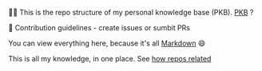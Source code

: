 🙋‍♀️ This is the repo structure of my personal knowledge base (PKB). [PKB](https://en.wikipedia.org/wiki/Personal_knowledge_base) ?

🌈 Contribution guidelines - create issues or sumbit PRs

You can view everything here, because it's all [Markdown](https://en.wikipedia.org/wiki/Markdown) 😄

This is all my knowledge, in one place. See [how repos 
related](https://viewer.diagrams.net/?tags=%7B%7D&highlight=999999&edit=_blank&layers=1&nav=1&title=personal_knowledge_base.drawio#R%3Cmxfile%20pages%3D%223%22%3E%3Cdiagram%20id%3D%22wMWvY_ariSO5Ie-MghHR%22%20name%3D%22college-now%22%3E7V1td5u4Ev41%2BUiPEa%2F%2B2KRp2tvtbvbm9m77KUcG2SbBiBU4sfvrF2zkgMTGGIMY18nu2Q0yOKBnRjPzaGa4MK4WqxuG4%2FlX6pPwAo381YXx4QIhw0LoIv935K%2B3I9mYvh2ZscDfjpUG7oKfpBgcFaPLwCdJ5cSU0jAN4uqgR6OIeGllDDNGn6unTWlY%2FasxnhFp4M7DoTz6V%2BCn8%2B2oa41exj%2BRYDbnf1kfFZ8sMD%2B5GEjm2KfPpSHj%2BsK4YpSm298WqysS5rPH5%2BXKnuo3KQo%2Fal9%2BOun%2Fr6%2BnGGvbL%2Ft4yCW7R2AkSlt%2FtTdm7tf33sOn8eeb74v%2F%2Fu0g53eNP1q65vNF%2FGz6isOIRtn%2FLufpIsyO9OxXsgrS79nvo3dWcfSj9MmHXGxG%2FGDND6KUrUsX5Yc%2Fyp%2B9XLY54tdNgzC8oiFlmxszplb%2BTzaepIw%2BktIn9uYn%2B6ThPBXzmdAl88grk8PFFbMZSV85z92el89cSeYKFG4IXZDssbITGAlxGjxVBRMX8j3bnfeCYfZLAeMBkBbf%2B4TDJX%2B4kC79jYot4mUaRDMJdEaXkU%2F8YuKf50FK7mK8mZznbF2oysCURmmh57r9Ck75eaXx7U%2BH%2BD0RlpLVqzNefKrtdLhYxQyzOH5%2BWRJ0PjYvLQf2qCeU0AkpnusRz6sDbuJapjWSoR5tfrpXSKOhQlqgFNKQFJLGhOFcEbVknaRkkfSrkKrwO0AhdUEhbWNohTTlZTObFBxEhGmUeXOSzV6GGY3ObfG0oCFlSUiFQbRcnZ8OmVVkHGdoZOzWRg2dgTvpNrReBijr5bTG1HnDVLQuQDB1pRX0KWDpEofBz7M0cZpg48zx0CvpWELomUzuffJ0P82QwItsAnDYr9voY%2BJOa02e7blkMh3C5I1HDeK4sUqg9PYMSjubZ6PqCvkO7VkjN0e3hAXZAxNWDHa8DOpmw3VQB8aV6K3RawWeWYVOPyXoeMQGBbr2DEo7x0TSO%2Buk0EOw0DNaoqeXoHtRwn3gVZHbB9xQGNmqNOxbQtgfk4d8uwWNQjwhYXHpMtBwHBd%2BxesAmqVbKxDvyhHpz81zhYi5PzcvOyzN8iGaYbU3SVZFOcZ7tCM7EFenjuIwZa7jft1rHHQDWx%2FbUyluRQjcNxloLAMWMOe0PfWiGxUhcJz2UqBfHGQ7T18KbAeWFMhkzZRlU5bfYeRn%2F%2FXJEwlpnFMCsryEYRAnuZgkcxzng9u94F%2BRG9htTBTGXW9K4uwyPrrHbtxag42qozvYMj6dErt%2B48N3xpORws1fHn%2FuD3VgKTC%2F75ICT7D3OKj%2BKkP1AP01bKuivzuvezj9RUfQQ0f74oPvbXDKYD%2BpB0vfkKRvPolDularYQB3ORA8C4na8kCDbBnDsYVOU1s4hqWbZvsF9Q3t%2FSQGLIoetaeyBsgdOEG4gRnetpyV3gLrg5AGhpsJi2fi911NNtCyuETLA5VNlCLg2mk%2BCMBYxLSqsYiJhk4IQS5kywkE4f0qOm66tMJKwuP3XVJRtpysaaQxHPScBwRRPy23qp%2B7jb3B9NOQWZ6I%2BuQh0SKakvNDyBTYHHvw5GTuLZUQIquYkSQ5W5AMQ1CjwfMe%2BTZseaEj2EuVQARxV8NpkvGoK4VIrmfKbZEW4r4LCwFqkC04iju4htOg9hSLekaN6L5FnDpIx7ZjYFudZ2g0Dt5gcSzGEelCb2jvjwNghepG%2B7Qg9YzaKcINiy43ZGYmedYyN2hTO6ysEkQZkIcY3qpbpOnDR4Byos7GdeV4nR1EjjW0pyqzJg8ZFucKiFDkNnhAbsqUCUti4p0rPhpCNRqjFpL2CS9A0o7hNCsxT3Q7yEQQZMA5MyGAtd9gtk%2FL6TJxtYtyydMXDQt1LRvFpbc02OSRF%2FbHFPqJWKZgZrZ3WlwlSNjuNo4QuvbM1diuCN0R5Q5nZ30sG9bK057Pcp1qzu0x5W%2FVhefAopdTlAJYxId5RPlb1QlBb1JwgBTAalNjyvSXRxnRPJnu6i2NG17fLyRs2pp1DdlQTdTo9hY1yszXh8tEu%2FvzNwmnX7wnmyHQkrY%2BOMlyiiVoQLbpu6sphWVdORF4UjIB1bjy6Gy%2FcYUV4ltvVJ96GRjDSh7g910y3DGjM4YXizr%2B%2FZycrFEDQ84dMSVOliWnXfkJ1rw4PjcnyxH2sayhfSyrpnc0W8dprknxfH1u%2BJiCE2wMD1B7UmmAKlM4Zs1uaNZsWIVo%2FL5L%2Bvj%2Bs7p0mQn2XL%2B2xBsZpmn5A6ikJVD7AJq4t29upFwj4QScVtOA0%2Bl8z%2Bg4tGWGCEc%2Bo4GvTXAS1BB6v3pev9iKcPhOxnwLoIRROieUrTU61bavDlLQHBygOyM2Bx987eRfXE0L3b5KRvNJEsw6Bqk3LRB9%2BcHrj7gnU5raBfbmQUS0kGAW9Z2WBtF3EJumNu3L1B9ICLLvoMYT4OWV%2B31zWPv7dvvMosrufivs9iUQQcMOWGag3TZBR0XTbmjYAYuJbfmtWT5OsZZ4AYmyJz4zo2aMBaM2eDa8LZMW8Tqd08i477%2FyGSBCIou4e%2FXLcAjJ6SjLQFuuenG5TyCEdYV2gqguMFJa8GMf0SRnsN75HRsoR29ooAxYbXLt9okqHXY7PxHsdFiJetx4DptLAPDlSo0BdWFFaY5MgyR0mj5n86KRaBZEJJu3PjMEejNaQr8OrXZzUmn2JKfqy1Wq%2BAmfab8bsaGKWYePUl7cOaUWxb5FXN%2Bsg9RFE6OPLuFO0%2BRyrkBQlrgTakUMGVUEC9VTajkMGFYHFvPoqO57A9CX5OvnfpXsnHksLhXrRTmXz30pk2%2FMKCoYdWRCZrJMMuc06dlv2q%2B3qv0mXfRr7cH7BDo1L64KItw32QwQHCR0q9XMui1UteC0Z1uar6dDLYBO5wvgUXPN77scTGfPkC77zdwGqAgCYaxWD6Lvj5eXP79fhk%2BPkz9nX2K00ulO9oathAL5TnfuRpTVrXYOB4vrau%2FmiPyCLrcAIDqQTQHtPKSr9x8dXVgOdEdQ8579Rz4h5T1xusBBlI09RvQ53MzAyXGclpBUpxl1xUtKOU7OEpR7r3s0ooveU3%2FhGUHJVR%2FeG3R%2FoUVTaho%2BRf%2FSNNye2JbCJrRu02oat%2FON2fr1FwlFIbs3lapaftszsNCbjJ2g0MEi%2FNwj2kB1JxrHvU%2Fu5GRgDCxuljPiFkHi5Y%2F8mM21wiZAqqA8wIlwRd%2B5rv%2B1Wh9PZmMZmS1DzO6L9%2BwENDpv0ISk0xq3HJnoncquAq5M0s6C9F8yTs8JKqH%2Fg1ZXmWQpxkou0MMTukx%2F66Uwqa%2BZld5CXR%2F%2F1C1dvcU%2FY5mh3czs7SvNUA6b3FZVjhWVUd5lTkiQr1UApSDJbM2mJO8e30fk%2Bb7UuGbzKqolruFuun0dFbhVS9poqnEKkFrQkGxFensncEc8%2BnEr4V53fNy0gqj7ffzjoGxNErWBspOoHAiQwPYjx12U8Z0lkCaskomxXNN3%2B%2BXyFbd9j8HD%2BdtX8uefBiviHz3vB9gtcSfIrTFcbjfB7LeEsD8mD%2FmDolGIJyTcXjrPvjWfN29Oabj91jCIHrcf5qWSF8b7eONTfMxAQVe%2F%2F3j6PMV%2FIRKv7y8nC2Nmrgt%2F49XtyVFpIgqMFURYGI1GG9soeCTTzU%2BdD2N%2F7LutgBgG1IXDXTEY2WEJ91flIGYk%2F3sHSsOP%2F%2FzNPsX6N%2Fd6ZX27vv2ffnM3ayAN6E0aCgdUfJ8bqiv3dHqThmyIUZqWTr%2FJe%2Fd9pX4uF9f%2FAA%3D%3D%3C%2Fdiagram%3E%3Cdiagram%20name%3D%22high%20school%22%20id%3D%22NYvIfaW2epy_Bbm3g4ye%22%3E7Z1Zd5tIvsA%2Fjc%2B998E6tbA%2BJl6S9GRxtzPd0%2FOGEZboIFAQ8tKf%2FlaBSgtFW4AQVFHlM%2BO2sOzI6Ff%2FfbnAV4uXD6m3nH9JpkF0gcD05QJfXyAEIbYA%2BS%2B99Lq5BAxnc2mWhtPNxd2F%2B%2FDvgD1zc3UdToPVwROzJImycHl40U%2FiOPCzg2temibPh097TKLDf3XpzQLuwr3vRfzVP8JpNi%2BuOibYXf8YhLM5%2B5ch2Hxn4bEnby6s5t40ed67hG8ukHWB8It3gd9f0GvH%2Foev0iTJWvzg4S9ZvFwFEX2n2Dvg%2Fnv58Rl8fXi6%2Fpr9sH799au5%2BP2yeNm3Pf1r2%2FucBnEmzKtCxat68qJ1ictV9soQSZN1PA3oryG%2F%2BH2SZvNklsRe9DlJluQiJBf%2FCrLsdQO3t84ScmmeLaLNd4OXMPvP5sfp13%2FufX39sv%2FglT2Is%2FQ1%2F5GJyR7%2Buf%2B93Y%2Flj9jPPSZxtnkZ0MpvXK2bvnlzVsk69YM3nmduDqiXzoK3fh8yiicG04PDd9p7Wn5%2FPwTJIiB%2FPHmcBpGXhU%2BHR9rbSIbZ9nldvoLyq7lLQnKLEdjIRuxuONoIxksI2BX2uoq7uPm5Dpg%2FfEXk9%2B3dolNPU%2F7b8gPVz7k0uENIUbrfPIyTmPznfWfnErY4l%2FunEh45lUOdQiToKexAvJ8RyHBu3t5dX06hA7Nn5%2BMvgf%2Ft4RLavRK5EfsbJmFNJpvpioGoZApWU3m6mDQ58%2BUmfgrTJF4EuTK6DyJiMycpeV03L96CRziKiJ1NyX2eh1lwv%2FTyt%2FiZWPuHXJbtiscwiq6SiPxm%2BnuwhwBAFL5VliY%2Fgr3vWLeAfGx%2Bw971x%2FyjMYVPQZoFL31gw%2F4RG5T1OPN5nnfuAkSba%2FM9V4E5QiNhzRLZLu5ZAzMZdlzYGaJawhIS2LMKlk0B14eScaGhPB1KZzBPZWRQGkBD2RWUrlTu8x6hokGJNZRtoKx0oZF0HrQAVmXlncSCQtlbdBUh89ArMxE4fFk6uHqcs72wwdU8WIQrJlt0iKDWuWAwMkd%2FA6PNQgaKBQgg5OERXMD3bAyzgPzxyD3QHlp3XMpneIjKJXR0Sqk7LnE%2FXLb0uSq9uy3b1TwPJi%2BxqPKyR5PYKNnE0CgbGOc0io%2B9PFiyksjLw6WXV%2FCgbfbq8JgO6XSkwhxBRYWMKswc0LSSIlOIHLu2zQ80mJ2ByWerexOXR2wkUQRmfTAdU4PZGZhD1pHJITFrG%2F2MYM1lB1z2m8ceNZemq7nsikv67IGKfmpSCfeZFDVwh00duOuOyX4THRIal1vcjoNpiBq5kxHMzV3fS%2BzezV9Xob%2FigdVp3X8ihEUsjXKRAbJZDFOxzC7qKVMha%2BUta3c8Lu20x9IdlAYn7Mg%2FG2VUFi29mHw9o19%2F8bJ5sCB3gQrB4tvkle4%2FQ8vGxrLxEgIm9rbpHJddUU049hwDP9VD6T3QWFs4Ai0cO4NyuPi3FBqbsXYUStPSUHYGpe6h7gxLbUh2h2XPoe82UBoHVF6CCYDoCJr5o7sgDcl7E6QD88p6pjWvHfA6XHdXXV5lEKGWqHVAvdXkESvRgRMXlqJcW6dN99IcP4wMtyNRiCsv8tfRuv8QBDARmlaGIK7hrdQhCGQhPDFta%2FthlDgGrKBKsYAERtrMPqIj6pY%2BuVpHQAs4k3Jp%2BXY8plYRNc7jcNkTKQKEtU8jBKIWMfRosiHMH0fIqTB9Ht8qORjuPNYu35BDP0Kg%2FCgC2qtbcSKB1pANTmS%2FKTT5shX1z6NOV3RHZU85tC77c9%2BkeTgqRc1W9OhGuSxStDPaWHxC97%2FWOIx2rTjbu2gWPKSeDrOdfIZ2DkeVebNdk6BabG24XOEx36GMqCC2CxvreFRLCFsI3qcrYaIJcfCBaxafyyFtWB6ZoL2KN85qv3nSLlraej6btUvzhJ3N2ufZZDdhexotNuhNn8YaG11ALQNuB4G24E48RDsLzuAtOLzFebwWHPr8q%2FWf70%2BL%2F%2F58vX%2B%2B%2Bfhf55ebD5v9YudZY9BKAwxpm7GFe8fkv63zoMgsbwLBkFW1aflfQ%2F4z%2Bfe2%2FEfXfUt%2BC3gutKskP7q2Lbklv%2BmWWxgdRYtiDL4oRuUG7fpeuZ790x2DPReCyFeYZdRdImeKulap12ARKDukOjzU4DQOVwYyrrMIoahFIDLqCH6lY5WZjHs3k%2BGDBwNUZSYDYN28u5XYTIYuM4q3rp2q%2BS2j375hMDEMtCcYaWMbqmlAHxStHpsFR3%2FFmXvhagdTDF0NgWzedmEnTtsuNY5pvWqI%2Byz1clGFQBSSk6tVxqlnaQuwY1oTk4upM6pV0xriVkUI0uNQXzmIOju01xYHUFIOti6Va3Aa3VrK4c4LU%2FKs5DE%2FuFpRnEtRuBzMik4RZMpRhz9P1hKmqLVyMmJZLzF5FaZ%2BpCVjh5Jx6%2FFtJaPJZKVqkpFPTuqB0i0lo45Fd4clricZk3iA4apjlozljcLEilTVZqw35Jd%2Box%2FPRXR2IO9vqDqY16yfSgPLyNPwVMCDsaqCx6oFz%2BdwEWZa9XVGIF26MAEAAsu0TcNmeY5t36FjA%2FJtYELkkqe4bLSOanDWS%2F8QwywL43WY9d5NMWpCHUqoYSCIXdcGTolQ24ITyzENCMjfqi6hQ66TkyLWx3oHjs8pFTXW12NGyAV44ri7D6t06CzoTuhx3H4cvmpdSvDGSR2yS1aKk1p%2FojAS9KRKqECYeNwzca7Dx8eAvqehR3%2Fc9yL%2FbAbMmJuCXAQnyIWWhZFDrJXSjAHoQHNiQ2KHIxO7JnCVtF8sPil0HaThU37ezrdNb8R2M204nmATm4blIIBAaeo4pKPILQdb0Daxg2ygpt3MVAgn9qjUewij3JfT8DWWeZYL3gor2LY7IVaj4djAxQYbV6Yae0O2p22Nv0aWYM8rwOu3p4naNdmfzwZd256YNjZdDGn6ysaHZw7ZEBI7w7SJEUJNDefwRZ%2BzwO%2F4S%2BdyKKYesNxAkAw4YFkGh7J%2B6EdUMSKjduOzge%2B%2BXWtjqj4dO0vepdaSbUDHMVwIcUmyQwdTYwuTZ1gWsgzWaKuaOdVvK127oq5BzSm2gev4%2BCFd1NUdlhIs4Ry2V6c2lhCIOhZLRi4dTj9X5bQ%2FxVkwS%2FcCwHpY1IlQ7XpyDTgxXJf4bDawIHRLLhBEaGKYwDZtA5PPUE2l3nO2rI1Sl0R6snF6WniejiW7l0eF5zR4DGMiAOkv3EpSXRvUkQjFwKGej2FDm%2BYwcCnMjGDhOBH%2FyTZdE7JhG4rJUBvybOk4czsZKmrFQY%2B1QabF7zCGpp6E1uBA%2FlPScVtrcfMz1knvBudkZ1MThYAtZDjANkzThqikEVCRlyS6wLGgyfZbqqYQ%2BD6zd2ngaeLaEGcSL45WHiMXGsh1ysBhlFsoCCFgmLYF1SyzsHvOUMlngth1TRBHmyC7vvVdchvDCcLaBKl9IIfbADqy4yhqqqTH44jLgyUwZgdUn8UaZ7GnxGXrQZ5NI6ODnUU9pLxilpvVs2o8Li5Q%2BSU6Lv8S9cS5N05EvznlNvu7B82J1JcYuuCrOyjrJZS%2FpyGhMNGJ5JNh2hXbl2U%2BRnsyX7VQw3AZYzm6K%2BtukXdE7YOWEEp2xjSUb7N2HEpRK8D6tJ8xPwrdYq0y2uGucRrrTSD9nMzC3gvexpwqweWwraPo%2FH4Ww69hKpNnPXjhis57BJfk%2F3EwKwQSIq8a%2FFx709SLs1Xx8HGd%2F9tePNOTc7sE12ZMbg1sQ9ExbU69EaV%2BslhSY2YHI3hM0sU68jSXHXLJzS3Fxvi3jL8Z%2Bj22oOfbd4n4W%2F0IMn%2B%2B%2BWeEh9Gx8nL27Ud5WQ9mOUfV0Kw3FvVTTN6zFZWUWa72paFUeDAxHx4z3AlWs0vS6bdL8iBtWC8SMWw7Rf1IhKhbBWWEst581ee5RwMhIfWFvJxhLwsW9H1XfZA0Mk1nYpQ0ruMoqnDrJaLefb0uvOZvv5FPX6llSB%2F5STwNs5BKu%2BLCQ3jJXQuZst78xOGjjPCUrMLCTVedTLtcHLRtFVANSz34syvdy%2BKIWveejiW7l0djkWtyWOl789BDbFF4qWaWIy8m25ipmFRjnWAiFxID49ClsCz7iGDLH515f3l9aYe0tOsM13qZl8%2Fec%2B5k5BHs4Gecv5%2FRUxifPzAjvOhDmHc1XEXDzm6%2FIzzbFGJKYtGJWrotI5R8LuQ7ZSpKZq%2F7Puo09KlPW1yarr1uhx0LL8e4agRVHVO3314w6YrT3LrV5GwNinBCrL%2FiNOgi3jqALASki9NqnMaeEzTyhYlqn0fIfHLhDqSMWkL8niNZqNSF9d1RWS%2FX8zmMAy8lz3sXzYKH1FPei4euw%2BtpU9GiRma3HYHoi5eloR%2FozevdYYhQhbmoaih9a64c4fCaxqQXYVzUfWsWu2IRVrCo6jrurZFyrKCWRcVplHzThZB68Q%2FNZXdcggouEZtAqxyX9RI498QEz2H8LTd%2BWZTzdh3nMU8tNzvkE1fUnkF1BWe9Dpn74Oc6iH1a711kGe%2BDNNS2ZZdcOibfJwvVFZzDLQmTIn4DwSbwejyAA0UN4PQZ5wcVBcfsHOk4f50DOdwIxtEdSCTogZRSUVi1DJi7NHnYbkjWRsuJRO3kalV1laJjEiCo1xf0%2Be5OI9gdgk4FgnA7tFE5BvkM0zW%2F1EfPzm9BGgaWOUH2P67vAfhwfY%2BaHbsQ9Ns41G6x6YGh2HfTbu2ZdttKJG0pdgAmu5l7ovE%2BI3%2FuKgt9LRBbCMR%2FqJ5TNWQF6%2BWg3nur0P%2Ffr0neG05bNa5uvn%2BlZ%2FzFD5ZZ%2FsUy8LM8DbD6P136UQWZzYqhlWOsXj7pmgi1NHxYb5JH%2BSi2hzBOFiFrCV9OHzValluBlqUqWvUyQbn4YkxNCWdenhaiTF3%2Ftvnv1fkTQ6KzRbwBUPIPXGWFls7lvB06Zpb2cYfAEHUDQH%2B5HJMJ6M3BggYzOHUep85h1Hmczg6jJehhlFJJCD%2FpbdgVb024FLWxT0ou%2B20kkrDBrQGZps58d0imM5zErB1ol4ZMURdjSkmmDCkgacjUs0a6I5M%2BfTBtPjY70xQ1GCE2meHcvL27vpxCB2bPzsdfAv%2Fbw%2FbtEXcu3YG07DtlXkll5Y0EmsnupCWf0bybv65Cn2aRzpQv94CJEHlVfL7cuoa3Um%2B%2BNErtHRCr2jqMkAQG4rACj6WPaqhhHYbskMzhRiTKYR5WcVmpiEV1W3rLVEHAxoxu5L3BxL1OVNU5iT1ljVueqzYu3oA6QvlFtPw2T1Q6jcX91qex%2BjT2PHVTwsBJg9MoaoKuR91YquLAWjc2OY3CJ8uhHCeRUajuSbRLdYqYdW%2Fqg1jnIPZcHbB3EOWoDah%2FFG1RHUYpwxg91wa0q1oxDLTP5iWYAIiOABr0sOumCbU6%2BNYhtcPVDYxOmurcbBsuq3Oz%2FfYvjCVbUX0vdZ1Vd1z27AWOJCZTfS%2B1vGzD5dt3fa9u4FOcpDMvDn0eWV048E%2BQMBcdHdYNGIqur4O43yopGWvxGRo1Ql%2Fa3%2B6QzOEKWupyOayB2IBLrYk75HLAchZJXJcGZOpYT4dkDuhUS%2BG6NODS1lx2x%2BVw60XbpFaFlpeiFh1JyeWAKf%2B6mlweMkUtwJGSTOFz4NJwaYu6qkFKLofrjx9brMhGmsvuuBywO35kno8tajaxx0JaF01KbYXb%2FIsu4atxHBlte8mqbzpV1fRk7HqeOBwRWx2kWrrKGDJdJYmoN2q7bNoE6ZDMftNVLYJc8nApqgkiJZf9pqskDCXU51KHEtpwWV0cNlx2v%2B08MxEEZvW91Fx2KC8Nznf5EMRBSufzAH8eLOgeiFftx9THhc3qQaVZPaZhTVj%2BXzk%2FxuQou08itlzkTGyNeG%2BSxTZRMQ%2FZUHX7PJugfkgW%2BRkE6GquQNPVQnJZpfiLqeqUMWO4xKQkpRxuXW%2BCNYVrq60LLoVPTMrDpfYmOuTS5bTxzc91GIUPabhenE0XW8BzoV2li9G1bUntRVhMpW5Tc6oux2QKpHKULCgwSx9CT1t8zSlz2M1llAFlKeMHFl%2FRKMg%2BZUSYacq6oAyp2obItthUU%2FavMA70Rul2jHETsg1Vd2aa%2FDbW7%2FMgXSTT19hbaLxa4WWXzTFDWUXJJw5uosAn7%2Fj5swYjBqw0Y1Zh8VWRMqABXbo4OnkknxZeRsd3acYaM2aUhZgC1n5lJnnIxYx1q5iGjaOxzRBHk%2FK65b4zKmUYvCgJlbrdvg2Vb9%2F0PYVMdfFDlPg%2F6D2OggV5e8%2FnVYw3yAtBKZ2%2FnaA8Xn389pKJPcam9M%2BL6efHy95YG6%2FxZzFTb2v7KUoan6la7vE11Xy148s27XL3jqrCjG0G2A%2FyJkk6DWOPFr6R7%2FjJYkntOA1ac9DM0khDrKoks%2FiM1fswWSRR4K%2BjQKPVHK1LsxQgMRFUtnSXdc3tp92T6HURpBqtFmiVq8KxTdAy3d2HrShmfLbqQxoEVEte6XxCe94Mt8Sbo3nbn127x9tHL0pmOXHTIA2f8kiOlnHNmavq4MeWoh38Fp%2FGehf5yTyJaPBsOQ%2Fi%2FCvywkCQzbVSbQUcqgCOTTBRDjg%2BTPsumgbz12mw4exfQZbE7MGVlz4kL68RnVUCPD%2FUvmgrAE1%2BhI6tqsSzOQC%2FhuQdL1QrDXnoiEc7yqDBxdaAsnqVzxS891Z5VRu4JP%2F%2F9O%2B7d1S%2B0VK3eFbIOp%2FKOgph0XZKL5HH082XaeD5m7jcIvDnXhyuFvQXJNkmXKeBbQisA3mpiFTllc83fFolRRTlKgcrDXTl3AmwVSQelC0vZzm%2Bg9q5dO2n61R7tC3YMstJU2WTDTafbPj4mk7TpNCtGq4WgsvR0ZLylOB95zVNFsQAo%2B6pTpe2p8wFHGXbVhnlKONzDXcpNf6L9qvtmsEe5h%2BNGDh%2BqjBQtRLE5pMN77JkkTOWG2YZMcw0Y40ZK49BspQ1y%2Fgsw14%2F6fsknuZBEA1YUyHGPEgGmLIeJZ9VuAvSMJnmMuy79xBp%2BdUcLz5mYSmrIgectNVyQOquz6Wfrhdn4xwdnWmEgO576ZBMGfqxZCFT2Nm93b2C8qsprVtBBif06bp7NAHO4avTK1feOpQDbkCSZCtxg0Op1UV3ZDLDTOA97rIoCySqspCSy35XCbXZGSeLvESibiXuz4gxLd6IMRxtxDQ7kny260tReXTG4Vzj3biAsFMBJdpBqVpMxel5F5KMnqtTV%2Bjbok646U3oY8TWALDThWyWcNHyvs55NLTT2t151E5rh2Sa2jnoiktbUC770xOwlDW9RI7eJ93kNFoD2m11z%2BOwywIbnEdRnXUp9YTw%2B5Dk4dLVXHbHJd8N9m3lh1HEJi0VE%2BT%2B8M7Z0T%2FeyAoGvOen6sJBp9%2FMo4RBFcS8ieNCkMGhhWAHZLJJ8Tq80AWZOvfYIZn95h4ldGiakIk0md2RiaQKfPVNJbs9NajEglLZZ3qk3PF0iS36dB34qnsa%2B01YymjBMEesxok0BD2RUuqJflN3MlowtcnEUIdkOySz39SddCHZJlzqkGyHXPacxGqjy4ddUt%2BATAQ0md2ROVwSS474bQMudZSsQy77bTRs0zkiCZWixiKkpHLATjsJImQNqNT%2BeGdUbm%2F7%2FroIb3XG5P54tw9ihEApamk75oRN%2BlMsv49AxTql%2FcHCz3OPBn3DYnz%2Fa%2FEdOsF1HYfZ5stF4K3WKdtRSK9MQ%2FJgFVKRSB49JuliHXlCjkxZ%2FQgyf775ZwRHF8HSACjy9rluJbosOb6P7pbn0bDbbzarRSyoocd9Aow1VLdVV3UD7eZ0CGnfXWkAWQfBIQvYZ3HD6S%2BhQ7HIuxOkggGsawY6BHi4Nq7zxI9EgVS77R1C2nNaqIcyVVEw1X58h5jycyX%2FFcZBPvFbSGdeJvcIOiY3aAzDCcK77Y9qTkZAQIJpkweuUt9hTTanr4Y4FHUugpRc9jxr8uw6e0Au9XyADrkcLgk0Oi5FnQ8gI5cs%2FCtJcrL%2FEqMGXOqizA655JNItwl9q1gn8pfkrDslx5utpM3Ihz6No%2B6EN%2FJHanvxbflXP6wjavFvfw1MEJTCBS5yJ9bhK9P9S2%2FRpgcudncgmW0n3IGUUlHo0YMdkqnLATokc8hEVV0nbtgOpgZkiprn77EL2ynnPCDUVkyjE8nn5H4LZyF1W98nU%2Fq2X7%2FG3kLQBJ3o%2Fqtb2iVO%2BDQMxqdy%2FqsEeTiRqhRQ7XCeLaomkBLTsaXlRIFUV3x1COn4BhOKgqmu%2BOoOU%2Fp04SMRcmKqK3E6xJTP4P2RpD8uWALvJg7S2auIDpBMFYrI4rJ50FY2m4d0Nu%2BILKw7XR1buvqrQy51WqtDMnX9V4dkit%2BKdUBl70mtBlyKWv%2FVX%2BoAcKkDPb610WnUqbwOz6Oo9UhS6ol%2BhxHKNsSoPpUseaWp7IJKvU2rMy5FLcnpzXpBNtfsabOhN9p6qXMa%2BR1iH1LvKcw8Xarf7HAwIh3MEYmAoqG9AacoSlJ%2FiesmOhBW3lVFrosndul0EVmCJxbYNffbWvrXPqAsD6FjnF0cUO27tiEznJu3d9eXU%2BjA7Nn5%2BEvgf3u47Ln2SL7W6yosq%2B%2BkqFT2F%2BHE5XmZcFuOqrVEHS3BVwXcpcmSWNYhnT0Mkkfy6YuX0QGA53IYxrxmmJn9W5MGusbERJxJo5r7gMdWGXDWkilcP8gOlFcJJrYmqOynk5M2YS6rVgx1DqgMJRLN%2FHtRjqiokV0p9cj42oBFwRRpTLvDtN9Cgjbp2maJMVEg1f02HULab01BH9UuomCq%2B206xHRsRQaiQKq7bTqElM%2B930brcCrkhAGZGmywYfDuPYL2zr1XLpTmcqjdRN4qC%2F0wO18%2F1wkLuUQnDJighBcw0MQwlB8yb4B%2BNG9Lx7m599Ne2X5z479%2BPN7%2Fvf775aP%2F2X337D59uGQn8Xg%2BmREmnK7tLUwLLVgS4tjERq8x2mOv0C7LAWyVc4sFEjqEXC0uYM%2FiopnZ3cYPHU5giBqN61FglJuZ9HFsdhx7SrmeehwlOIyiZnB6PIwG1ofxlMM4ZHq1Zhirp31NlYeR2Q41DqNOAXSIZb%2Fp1BZlOQdQnrOm%2F1Qsdci%2FQyz7TZ9e0hXLBwJzYtWjs4MFy10Ta9QmVtT4f39WjVnu78Im7DcmIb9h01MS%2BYQT17TebDgdomc%2BdQhmv2lj%2BdpOjLr%2BL4ba5O6Qy55HMQvdp3eaCYOhNrrbgFnZXIZ6it6PSl5W30mgqWxBZbUsAByVUhUk9gHhm9FtDWEHEPYcvD2IRNRsOugtTnYil4aouRQZuex5XGEPHvSpdGmDsA1db9%2F1g0LDwM%2FSZHru9VnjbRGHVrmYFVuGoWwxKyu54hlb0bFlFDFwSf7vz%2BnRv0DkFYLHYhF5%2FmUYRNPiy2WSkXc89KLi4TRcJlFwPkLHWw8L7fKCN%2Bw4aIIrCGXv3j6hrjmxRyYIWf3HHqRX6zR%2F%2B9g2jd%2BCVUiIjRmYfpj66zDT%2FLXgzzDKEtLFaOJYPH8sfXMgIUfIH%2BL58wg44R5wRNp5afi39xBGug2gFXbbUel72AFFtTLmgPvizeKAKOSLjdKlinlKvkmM8oR88gt5uDrQ0JrBpgxuWy62DNqMrX0G2bWx613jKIb0d8Tk0yK%2FvuIMxCxJf67Z1%2BGC8roM0jCZajpb0AnKdG5l5h6d2wV5Y6fT%2FCfXZbGD9FM8XftnHb88Yt5weZoaNphrsi8NmcwctUYerppBjsSIWbuaXw9n6JLL4RZLy5IaaUCmztl1SCYfvf62zHTQuhEhbFq7gdGkHJSxHWtiOWD7gdX0ldkETqEn0gk0oMaqXaCuVzV1iWm%2F5V3SD%2FtqgKmuaOgQUzScPdnCmpQDUQx1Y0GHiI6vGkwUTPVm6Q4x5YPnv3n0rz6zF3RCPFKmuXTE7udcIgOy2h7VwpOWXpx8VAzWDgPZSIvB7sjsecixhAHKBmTqRsAOyRxurrEcDVcNuNQpnQ651Pv6OuISQ1FHbEjJJZ%2FQ%2BcN7ohU94no0ojsxkBt56jjwWFZHBYeG5R72vefgkZb35LU8tJwsXHizfGdiUQG%2BCNM0SYWkUCq%2F2i4X%2FRgImxPHUJRDvvWAcJh6exxGQbwKNpWPyzRcLYovv3%2F6TbN4IosWn%2FY2MCuCVA5FxKH4JzECZ1QErqKQ9sIEL8t8utleY8zH9euMAFqwGfvhMtKF4S1IhOWuQQOgaqnoVqAI2dbk0bDINyh8irMgfQzIG6hbD1oQBl1WyKJNwergwh5r1%2BHjTgeLh9pWxzb3fvuXbMDiCstMoK69xzcV3IeLXGmCj166SOK8reBLIip7ouPGiTlU1cOiROWibfGCzVssA2q23X%2F8UrgRabBKYk%2Fr1DawYWTYZf%2BBmC5oQkSZ6mWzts3BR6N51FGggg14OWzEZZgVHK6y2Jvmj8Bz8bw8BqONvtMALStf5Cg8jMTmlzje0zTHRTGDZLUMqGwsuu2fg7QKQXYlXoUZbcPPnxxSa0xAOmWKxeAtgVs7EVRFYpyKkRCQ9fGPBlQ%2BFfJlvaKWIeXtfeCxTujrZElsR0IquHl8DPysuHq%2FXubXVhtrclVALh6ggjOJHLvsu1QxiYAKTDJlsD%2BkJCEycUljgckj%2BZQFxLhMvWydbgTlyvf0iKZWwtBg5tMWPGRVO81Mao5Zbzt8kuT7PEgXdBYYjUl7RBuL6S1LpYEtswydUaWBlSCOz4V8JFqXCrmU0PbIjMPdGLBNOmSZJg9RsNBCrwV%2FvNAzVR3Q5PD5j1zi7U3mpPjdhumKQvnZe9bANQYOuQ7f9WwyvJRDjk%2BDfJoGuYqdeRve8i9A5D1r%2BdYcN2xYZflm7w0zVI43PhOyUbGFJv2%2B702cCTYLeC60q2BD17Yl80SHCmWKXXcCK%2FqXlIBNd4kcq3p2Nrwcr8Z3N8axrnrugkw%2BT3IoBktm35kk4Xhn22AEDc7KM1jB1MG04QpBCJkHPBrehlxPJkcnJ5Nvx%2Fs%2FkJaEHZLpDqejx8al7kvqjktWcKttxy7I1JNqOiSz55lfe2TW7OSUh0s9mqZDLvnsSU9uzHgDOsipCFYrm59z%2B53RJd247G0TWw3J52jJ1x2XhrYVuyNTj8vukMyeJni1lH9t4kVdk2k4dclkkULhyOzuFZRfzV0S5l2%2FG3PEcbjCcuYns9dV3PDNz3VwaCoO0PYWyXcch0tISeG6NVATWM9n7pDLnoeWyZceaEKmTg90SOaAm2jGJjH1mMcOuew5bXUgMaUYqIfZftvjZBo6cdUZmVuBsN%2F%2Fvc4LOr9uyuqKvp0vXpbl%2FWKbVdfeNPTOOn5gvFFaCDHXEY5BvkjpQsVALQZ8685dsgp3082uw9UyIhwVQ6Wu8jctSvyQNdd6vh9EtA5Ud%2FicTqdVnr0HDQgnCLvbD1Ux5TNWvwd%2Bpuc9ns6cXV4qDMlFzRxhju%2Fx%2BY2ZIyJPAJKJPgSgWaYPoIkLd%2FRZitLHt%2FvcpclfdABupPnrTPo5puavmj%2B%2B%2Fec2IX7kptPsa%2FCcJfH%2F7NrN6MUF8aUX2XpBvvSTeBWkT9os7ERIlmemuTaagAq1zKaJH1TIM1pHQyY%2FNu02DX0N2umgQch5x9Y%2FoKaEDOR7f65Tj45Ay0Whxu1E3HB5%2B4FlqQDb0%2BPDzd8v17GboPXt6839ry9%2Bsg3W6rzeP57GivKPylu5AUPHqE%2BncsAyzjPtVh%2BMSp1rbkPl2zd9f9YZnfQTeTRNIq5rLLpCNhA4VMiOZU2gmgMwMOCHPF4FcZGJy%2FNyC2%2B1Gyz1OYyDnL5FQlMl1AkWjz%2BprEO3HJh2kTtRNBrD2uEPhjsSnuhcPZ0COZE0vF3PsiUNq0taxcKrJMvjeHlpwr9CGuPzioV%2F%2BVjmJy8NvYeIRQa%2FfBKRR9ER3C6824tDq8sgn%2B1lDJKrhyP2vHi2Mfto9DnXu%2FRylqQ%2F15sxtymVlHRyvcayIZbIxeX0CHlzqkI0iInQMa%2B9wpBPCd%2FQnZRpsvBmhL58mvfeeoQv3ssz%2Bb15muTmp5iaWnAEoV3OEGNsuBNcMWrZrBjzXW56kZ5APi38LiI%2BSUykY76cw1%2Bn9J3cAMjTmax8gk4uSzWOLXA0yooaY6Z%2BD9YgVIhDeVn88%2F6vBUruPt36737%2F74dP6yc3ASzM2iQ2eOAV9NsuNXCJNRNi%2B2HCyrsqarNUb52LxBgun7DthjD2woq7qHzrYiVALUL2XR1LON5jqaP3bQB9%2B6Yf1JwTHy78W9hyIcGtEvKhl3juAcZXCB0CBh42h4zuZBIUOZkiqMiwKha1V81wVQI%2Fvmzo25J4X3n89FNMUFgvChdNU3cSdbi8PdHYbl9XjrmK1Yl0XaKQkAnOFUawPJvfZV6%2FcqF4Pgl%2BHczSoFgUS7Pgj%2BTBNKE130UifLUM%2FPAxjzXNi0WIGsCmAAIDlQFkJeCqAcj%2Bxv2A5zT0HrwinLm3Xa7A0YvzX7m3GEfj1xg%2FUMbPUXSQJUYV6fA9tkDwc9Mn7SeLZRqsVuFDGOXN0eJhJ5Nth4Fb1sEWqxZXjkE%2BHb5ZQfKcpD8umOLNF2EXRRpBHKQzIRkUHDvkGPx8CFW3HGLEp7vvqIzbLhD%2BPYmIK7sl8GDB8EYdX2gt3FICYm4dnaWsEchnvWkdWmECfp8HSX7jcuAIbHqldSvcuIV0rrJyj09Q3MTkDV9uZt6sAj%2FJBV6k97q2QA1ZdoWSVVa28cmKm3hGpNumhCcNHtNwJvCEJeFpM3naDGVFG5%2BbuKeVtSuWn3gKAyLTCl0aMKGnoetCxKGq5IQS0PHJibt5kuUViPncEDbgcFM6q3FriBvEXP4fme4E7w3xsnn0jIp62bHt09wuqdgPnoTBKogfgnSWF2avY5%2B8X14Y52E7sEzD2A%2BXkR7vcCKUNl8TgKFVPWpz99TD0TX2ttB7LDwyw2M%2Fn5Eli9yTvc%2FStZ9toyvz12mazAKa0PCyPMO2SKZBxBpf2E%2FRhFuWeiLiKjihVrnvDzkI1JWTxoSJltGgyec6fl17RS8z%2BBL4cy%2Fedf3FQTAVETmZJKTD8eeaaMJwO9ZOQJT%2B9rmjQZBPdWxaWKgUJFJuKaR5KBN0ECBeLyMHTyzUwlocoRTkkx7%2FIQ9T71VI9ASnzWI%2B754XXG0CKsPXcCsI5ejJwPXXvOkFhB1y2dMCQon3pNQnk5UcazK7INPqlUz5utjqc2nqzVIdctnvLr520xEPuOx951kDMg1NZndk8gmXr2s%2FKgbU3c1fV3kc50zOzHi3R5lueamuCfCEhc1Uy%2BphPrNyHa78hLwtxSiSbE7LAGMK3lr7zs1xM8pJPXK2jIn5dpimijxrfIFCZmDv1%2BV70zDx%2FM1%2Bnmnge7pyoYWMK68gQ9ioL%2BPGSFpVB0huOwja5iE4YNAubzNBdlXtX9VAOYeQiEaGF%2Bo37NLGiRh4cbJRMaTlH5wIS1AnorfpSRC5XOHZbs%2BGnp9U50T2u%2FRAxkBogxPpCHoipdQV%2FaaOZAw4NSDT1mR2RybfMXMfLELaJrM%2B75re8UabIOa3sSFT1UZ8o98kkJRauX7iXGvlDsnsNw0kpQdXPw1kajK7I5NPA9Fac62MGwDC6tjoNw80sWXsglHKKWN3QGUMWoi8vrcCmqiuwGP2nBZ4HXDJ4lxaFXdApqGNxA7J7He%2Fr3w1bPW5NHXVb4dcIs5E%2FJJMg5S225y7UMgDJkLTKmvRuoa3MluL0CgvLUIurGjrQmD8tqLJ99PsatHSwPOFXUUkU1cXtyWLDnSqbCWsYm6EZRsmPzJshx2bjwjWK28mZKO%2F6LiVt2AhwzEntqUubhUJEH%2BeJtMwngU0%2FQH%2B8PK6tJufeohTc96M8h5KZDnuxN37qJB0qnQUsqqXffaSKJzulpNv8nB6gFgb9iDkZ8IiExBxp2jht8nPELsOZ2GWzw9j7frndBxGzBrhqqxYXWNiVixyUoI0PoHx4K2KqTf75QUXtN77KfT18LA2zFWWDLrERqvo0leCOr6x5c5Ls9CPNF%2BtZBrXUmAZ1sQywPYD86ApUv7NKt8P9uvEK0FbC2SKiGATWZNyBxV0bUXDcBbfxnJ3MMs%2FpCHfx2gdirkzTCr0LItHDwHisTLXUzn6%2BDTDnbfyvSifwKlHbnYGnlsBHoLupCo%2BogR4fPbhYZ28erH%2Fmv%2BqfJJm6s%2FDRTANNItdsmgjyLNo4EohiFgZzOH4VzCxrJHxyKclmM4tNPAiETVMJxV8hlkhCGmOQmn4%2BCTFbZQ8X5SMPyoT8712xRYAn%2FAQxuvcJaHfeh%2BkcbImPP7PdgGehvUkWIneroDVUhxWPqvxNXjOkjjHLt%2B8s9n4lHpPYabXo7SDDznl1Bo0VV20aPGJjbudOVjQtlov81UVy2QVauTaIefyAWeFoeNzHB9yiUbvWDFpPa9ZKTK53jOdagMe03wfAPkOuVeawKYEYmDxBCq7XdGqyHdEQZAFuwKCey%2BjVBWXKJQ%2FAiITU6aKN0Zjkj6EeuF7G4nolMv3oIvQBCiagGPFZft%2BShhE04KyZZKRdzHMqw0KOsVddyyVGwLKtQewch2KEgTy2ZKbMF5lQe4oF9QJ7nfIhF7VjkboMDGgHHx8suSPfNG7huwkyEzAQWYrK%2BD4vMgNK4rP7Tu2XrukcelDP4lXQfq0kXyiLkGWCk2L38mz7ThXDk0%2BRbJFs9C8jwltJixA3cH4tClk8GmjImVVM3kSk3a5bGu7Lk85Iiv2wf9ch1H4EKZ0OZ4G7STQHH5RqDX%2BVcnh3Ly9u76cQgdmz87HXwL%2F28Ml4EC7X6ePXi7trubBIlyxv00w4ARnjBb%2BlRiDaPz%2BRSVjvOX3x9yjI2RDGs3zCWWbspinZOZN0%2BSCzvBfPNCsR76sO4kCfx3lMemFt1rpmug2Mq%2B0Fg8aVa26ZlUDG1sgPBIaeWPv43btscaqIVYu50bA8Sc1KrHiLbZ30Q8vCsm1myJpBsif50VaeDWnDMJS9zeywATsfYy%2BL7ISOb5epUDuUoPWFWgGBhNnr2%2BoqnFIAdIgn524Xs82SdjHJKExkiJSMg2yICW6VGdlW%2BB3CXHZaTAMOLFMt%2FEGprEByPsQvwXT5OVC8Ik%2BggMHQSnkZrI1V6rxVRFwe8lSbzPCYiPcwlUSsSREXpsXRMFCy7pW6Fml3D9UNAAH%2BVqoXQQuo525Ymb7BccLIzYlfdcOCdwJclTXpOxP3OPtKlks1nHoM9F2%2F7rKgjMO7R4vddBlwTJGHcYG9SB41HBFqE1e1CrfBVQxJ%2BqLN6N5%2FhUtJi6U6sLLMhrq1bA1hQ2x9OgWNoOd7vGSVi3UEM9PX2O4LyQYws3uz9FZx4gN2hdu1nF3r6D8akoLDYnLjSamjU0XQ%2BQ4wC2ZEbblEDPCQDYkJoZhlV5y8VacZ9HhsRdeDl4R5cMkhN7DeCBEnh4fbv5%2BuY7dBK1vX2%2Fuf33xk4pU%2BL%2Fj8DFJqaq6ClOWgvwibL%2B04PoKGayTlPHpjt%2FnqyQNcaS99%2BIf%2BQ57TVVTqsyyye1id1JzLrC8XP15%2F9cCJXefbv13v%2F%2F3w6f1k5uASz5K%2Fz4NnokzV%2FRNfRazblZ0wGC5XxlbVTsRWeR0xHzxcuvzriv%2BC7mqYwYt%2BMKcG7edXzhevr658V8%2FHu%2F%2FXv%2F98tH%2F7L57dp8%2BXGI%2BFlpM9w39c84nHO8SOWhxbNlmdTwKVeBl7546EsIMXkVuIlJnnB49Yr4MvpIaW3Y1YbvlwvuMmfbEkXaQTDVjfIXh98Cfx%2BTtnYV%2B3kUcFDPLF7tgqEavKXrb%2BR07tclkmMRmf%2F7TaZJkNX%2BWBV0IGHO6R4v%2Bm%2F8P%3C%2Fdiagram%3E%3Cdiagram%20id%3D%22YJqrHp1U8Ex5UEPT1GSg%22%20name%3D%22pre-high-school%22%3E7Ztbc%2BIgFMc%2FTR53hxCT6ON6a2d72Z11Znf7SA0mdDE4iDX20y8xoLl06qVpjDWOY8s%2FQBB%2B58CBaFi9aXTF0Sy4Yx6mBgReZFh9A0K348jPWFglggPaieBz4iWSuRVG5AUrESh1QTw8z2QUjFFBZllxzMIQj0VGQ5yzZTbbhNHsXWfIxwVhNEa0qP4hnggStW2DrX6NiR%2FoO5tAXZkinVkJ8wB5bJmSrIEBZe9YETKsrhFru95WjzMmjiiYrWQa9TCNR0mPAPo%2BvHm5%2BUH9l9tf94PJ8vfTo%2F0lafawortt%2BpnjUNSmVZYaOrHSPHC2CD0cl5G1dBkXAfNZiOgtYzMpmlJ8wkKsFMloIZiUAjGl6iqOiPgbF%2F9qq9SDqiz%2Bvx%2BlEyudCAVfpQrFyQddX5zYFlundLk9%2B1T1%2FZwt%2BBi%2FkQ8q%2B0Pcx2%2FV10ryYS9jWu8bsfzoXWE2xfK7yjTHFAnynDVYpOze3%2BQrswX51vxkRPYwBJF2csrmldMzHZBtVdKFqlQJPGfbI%2BtLddB7LWVd29pYKvIETsHoYpJGKhmyUP7pfpAdmkfZIainHbo1tcMS3HflULrVQvlZpwanQbI0JDuVImmmkdz4zF1QZrzkltB6QWk3UJYFperyZ0QX6vs5MgwqcEqpjN9iPJcBEXg0Q%2BtxXMoIMgsfms%2BSoG5Cohji7oRQ2mOU8XVFFoIAwJiqueDsH05dcYZAvuISLBQpfbJ%2BHczaM%2BYCR1XQoW7Syi0hYVull6koVElBKgDV2ifhqVXg6Q59JFAOQB05178CFOy7zjkDZbeyQJnWRQKl%2FW0za%2B6YDXfOmhA002ZZVNoFNzcaExzKcWo83eGeTrssPXV2LtLTOUWm2JiguFwD19Fwwfw0qk8CLguuc4g9T7pHV9e9t8r2wPPrTTtvAc0e%2BBuUVbtKTW83nsUOuLvnGlWfItfODM%2FQ5ZutkzG5t883jVNGTntTCRsqS6PSPtlK5Jw8Ze1Qq2wd0tJn7%2FoBJD0nNOuQ3dblFmLIWxT6i%2FiZqfJix5pHfJabBah1mTvx2mxSLAxCn5J5sxt%2FDFTAznolfdxzYVAVzwuvSeiRBqnDkcrvTG0mvstCCsKTLQj3fVLnpEEKBJe%2BImzrk89VznCaFeEe5gUKHvt%2BITiRcM4%2Fzmubj8jE8DWvDYAz%2BDY8X6%2Ft6g79PIdV69IH%2FFBBm8T29yPW4D8%3D%3C%2Fdiagram%3E%3Cdiagram%20id%3D%22TLzQNvp-YlRq0mMTMfh4%22%20name%3D%22Legends%22%3E7Zvbcto6FIafhpnuCzLyAQiXwSTpTNN29iZJrxe2sFWE5JHFqU%2B%2FJSNzqNqGNMQhggwZrB9bsqVPy7%2BXoBFEk8WtgDz7zBNMGz5KFo2g3%2FB9vxteqjetLFdK2EHhSkkFSVaatxEG5Ac2IjLqlCS42NlRck4lyXfFmDOGY7mjgRB8vrvbiNPdVnNIsSUMYqC2%2Bo0kMluply200T9ikmZVyx4yn0yg2tkIRQYJn29JwXXDbzf8YAGNoNfQ2lOvIBKcy784cLeSySLCVI9TNQL38kv40Px3Pngc%2Fwi%2FjmZJ%2F%2FtVc3XaNzW1tu5ngZl8i7PikorHx4cvn5azWe8OHiIex6Y1NAM6NTzc4RSzpDBDKpcVJ2p0c70pYailXiYnVBU9tTnPiMSDHGL9%2BVzNE6UVEoQ0tAfqfHqKXwmEYWEOijmlkBekrK1f7pERmtzBkk9l1U5V6o3U0QNzMvpooCRlajtWnamr7O3Zu2YUZlhIvNiaAC%2Fr7Z97%2FhbzCZZiqcqmkabvd0xfm0DRDINKmW%2Fmnd81WrY154JqyoGZ6%2Bm6%2FoOgouowtNQDnWdB91va1IBKAvQ%2FFfmApfuAZ3OVCJ7fg0ixNELOiabmeqZYKYw2IpRGnHKNJ%2BNMNyR5bj6keFQdO%2BRS8okpCDNG60rL8Wn11Et1SIQuWo2WuppIlb1NWb307kJGnBVSqEmh68BQyDku5C9Z%2FuPcrY3lZYXjftiGblHrW9R%2By0AelNzyDg8bcl8MJVdwjGh5U85IkmC2P121R8otnLqB8zQFFk2fQYzPNB2KpsUuSdtwhc7DFVpw9XERC5JLwtmZsQMz5l12LMg85H4Ia51t3Hu2cfs%2BfbTdorZtUTuYDr%2FrzIqPrgQGZ8Njq27OnjB0jnHVsbjqCT6v726rLhBQy%2FeTgzClAhof4626233vBiGTidnSR%2BXfEVP4PCPoGJSXFpT3PG9SPCuz2FCGO9RU%2F1ykwEisb3I%2B2ly0LgFN8VDoHbGMz9HxwFzubR4dI7N79orvyCt6%2B%2Bb8HKO0WqTbXh%2FRWClJBVISf5gAm4KuJs6mbPyPs%2BGxezaPr8qZvSRyKzB%2BXff4Ci7R73faf3SJPznWNoKu1zliDE%2FaPXr2kge%2BSJXg91fWUN9TU7GKf0DjKZ3%2Bft34HAH%2FDr1TNYievUJytozvyTJW9vApy1h908gVbu3Fl0hhqr%2Blctw381%2BwvSdi66l6LO7QNaTslZae3qoxtegNwcP%2B65hGhNrXVzcvTy3Wj%2BHz3KFrVNorKetAp69RjVi5WSgIExCJ2hxyPnbXIb4Zf3tbRNcI7Jwd4TtyhOvvP5xaEtFehfnKdAqxIFISph%2BopU4muhsYO3UTd2LZw64F2L0AVpiBOe7HjuevNL%2FgQaV2EE86f%2Bgji0t8kV4o5UrxoQMeYtPJULtEnU2UChX1JkAS7rBLfCsGXUgklkc%2F4ydiprWt3%2B4F1%2F8D%3C%2Fdiagram%3E%3C%2Fmxfile%3E)

